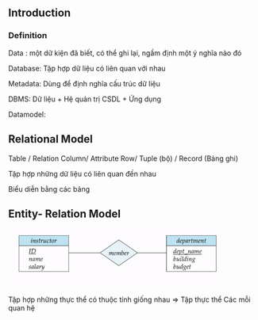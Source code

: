 ## Introduction

### Definition

Data : một dữ kiện đã biết, có thể ghi lại, ngầm định một ý nghĩa nào đó

Database: Tập hợp dữ liệu có liên quan với nhau

Metadata: Dùng để định nghĩa cấu trúc dữ liệu


DBMS: Dữ liệu + Hệ quản trị CSDL + Ứng dụng

Datamodel: 

## Relational Model 
Table / Relation
Column/ Attribute
Row/ Tuple (bộ) / Record (Bảng ghi)


Tập hợp những dữ liệu có liên quan đến nhau

Biểu diễn bằng các bảng

## Entity- Relation Model 

![hello](./Database/pics/erd.png)

Tập hợp những thực thể có thuộc tính giống nhau => Tập thực thể
Các mỗi quan hệ 

